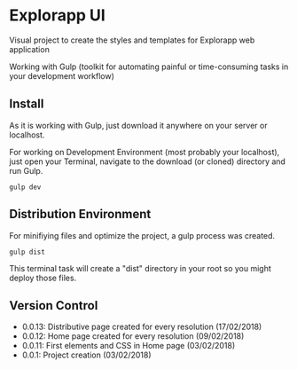 <h1>Explorapp UI</h1>

<p>Visual project to create the styles and templates for Explorapp web application</p>
<p>Working with Gulp (toolkit for automating painful or time-consuming tasks in your development workflow)</p>

<h2>Install</h2>

<p>As it is working with Gulp, just download it anywhere on your server or localhost.</p>
<p>For working on Development Environment (most probably your localhost), just open your Terminal, navigate to the download (or cloned) directory and run Gulp.</p>

`gulp dev`

<h2>Distribution Environment</h2>

<p>For minifiying files and optimize the project, a gulp process was created.</p>

`gulp dist`

<p>This terminal task will create a "dist" directory in your root so you might deploy those files.</p>

<h2>Version Control</h2>

<ul>
    <li>0.0.13: Distributive page created for every resolution (17/02/2018)</li>
    <li>0.0.12: Home page created for every resolution (09/02/2018)</li>
    <li>0.0.11: First elements and CSS in Home page (03/02/2018)</li>
    <li>0.0.1: Project creation (03/02/2018)</li>
</ul>
